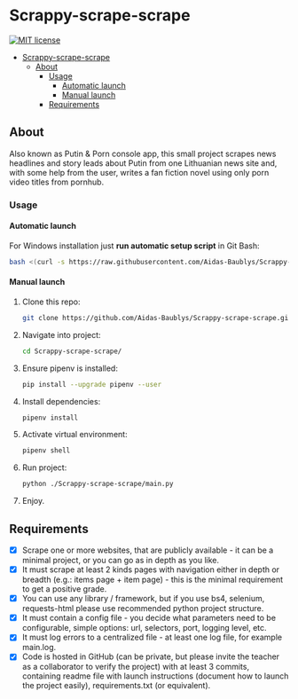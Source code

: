 # Scrappy-scrape-scrape

[![MIT license](https://img.shields.io/badge/License-MIT-blue.svg)](https://github.com/Aidas-Baublys/Scrappy-scrape-scrape/blob/990527ee0eef796861a5408001b1f5b03e8f1b43/LICENSE.md)

<!-- TOC -->
* [Scrappy-scrape-scrape](#Scrappy-scrape-scrape)
  * [About](#about)
    * [Usage](#usage)
      * [Automatic launch](#automatic-launch)
      * [Manual launch](#manual-launch)
    * [Requirements](#requirements)
<!-- TOC -->

## About

Also known as Putin & Porn console app, this small project scrapes news headlines and story leads about Putin from one Lithuanian news site and, with some help from the user, writes a fan fiction novel using only porn video titles from pornhub.

### Usage

#### Automatic launch

For Windows installation just **run automatic setup script** in Git Bash:

```bash
bash <(curl -s https://raw.githubusercontent.com/Aidas-Baublys/Scrappy-scrape-scrape/master/setup.sh)
```

#### Manual launch

1. Clone this repo:

   ```bash
   git clone https://github.com/Aidas-Baublys/Scrappy-scrape-scrape.git
   ```

2. Navigate into project:

   ```bash
   cd Scrappy-scrape-scrape/
   ```

3. Ensure pipenv is installed:

   ```bash
   pip install --upgrade pipenv --user
   ```

4. Install dependencies:

   ```bash
   pipenv install
   ```

5. Activate virtual environment:

   ```bash
   pipenv shell
   ```

6. Run project:

   ```bash
   python ./Scrappy-scrape-scrape/main.py
   ```

7. Enjoy.

## Requirements

* [X] Scrape one or more websites, that are publicly available - it can be a minimal project, or
you can go as in depth as you like.
* [X] It must scrape at least 2 kinds pages with navigation either in depth or breadth (e.g.:
items page + item page) - this is the minimal requirement to get a positive grade.
* [X] You can use any library / framework, but if you use bs4, selenium, requests-html please use
recommended python project structure.
* [X] It must contain a config file - you decide what parameters need to be configurable, simple
options: url, selectors, port, logging level, etc.
* [X] It must log errors to a centralized file - at least one log file, for example main.log.
* [X] Code is hosted in GitHub (can be private, but please invite the teacher as a collaborator to
verify the project) with at least 3 commits, containing readme file with launch instructions
(document how to launch the project easily), requirements.txt (or equivalent).
